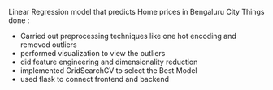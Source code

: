 Linear Regression model that predicts Home prices in Bengaluru City
Things done :
- Carried out preprocessing techniques like one hot encoding and removed outliers
- performed visualization to view the outliers
- did feature engineering and dimensionality reduction
- implemented GridSearchCV to select the Best Model
- used flask to connect frontend and backend 
